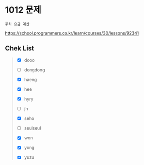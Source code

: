 # 1012 문제

```
주차 요금 계산
```

https://school.programmers.co.kr/learn/courses/30/lessons/92341

## Chek List

> - [x] dooo
> 
> - [ ] dongdong
> 
> - [x] haeng
> 
> - [x] hee
> 
> - [x] hyry
> 
> - [ ] jh
> 
> - [x] seho
> 
> - [ ] seulseul
> 
> - [x] won
> 
> - [x] yong
> 
> - [x] yuzu
